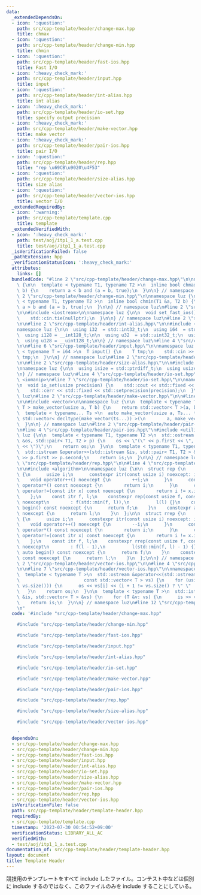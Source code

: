 ```yaml
---
data:
  _extendedDependsOn:
  - icon: ':question:'
    path: src/cpp-template/header/change-max.hpp
    title: chmax
  - icon: ':question:'
    path: src/cpp-template/header/change-min.hpp
    title: chmin
  - icon: ':question:'
    path: src/cpp-template/header/fast-ios.hpp
    title: Fast I/O
  - icon: ':heavy_check_mark:'
    path: src/cpp-template/header/input.hpp
    title: input
  - icon: ':question:'
    path: src/cpp-template/header/int-alias.hpp
    title: int alias
  - icon: ':heavy_check_mark:'
    path: src/cpp-template/header/io-set.hpp
    title: specify output precision
  - icon: ':heavy_check_mark:'
    path: src/cpp-template/header/make-vector.hpp
    title: make vector
  - icon: ':heavy_check_mark:'
    path: src/cpp-template/header/pair-ios.hpp
    title: pair I/O
  - icon: ':question:'
    path: src/cpp-template/header/rep.hpp
    title: "rep \u69CB\u9020\u4F53"
  - icon: ':question:'
    path: src/cpp-template/header/size-alias.hpp
    title: size alias
  - icon: ':question:'
    path: src/cpp-template/header/vector-ios.hpp
    title: vector I/O
  _extendedRequiredBy:
  - icon: ':warning:'
    path: src/cpp-template/template.cpp
    title: template
  _extendedVerifiedWith:
  - icon: ':heavy_check_mark:'
    path: test/aoj/itp1_1_a.test.cpp
    title: test/aoj/itp1_1_a.test.cpp
  _isVerificationFailed: false
  _pathExtension: hpp
  _verificationStatusIcon: ':heavy_check_mark:'
  attributes:
    links: []
  bundledCode: "#line 2 \"src/cpp-template/header/change-max.hpp\"\n\nnamespace luz\
    \ {\n\n  template < typename T1, typename T2 >\n  inline bool chmax(T1 &a, T2\
    \ b) {\n    return a < b and (a = b, true);\n  }\n\n} // namespace luz\n#line\
    \ 2 \"src/cpp-template/header/change-min.hpp\"\n\nnamespace luz {\n\n  template\
    \ < typename T1, typename T2 >\n  inline bool chmin(T1 &a, T2 b) {\n    return\
    \ a > b and (a = b, true);\n  }\n\n} // namespace luz\n#line 2 \"src/cpp-template/header/fast-ios.hpp\"\
    \n\n#include <iostream>\n\nnamespace luz {\n\n  void set_fast_ios() {\n    std::ios::sync_with_stdio(false);\n\
    \    std::cin.tie(nullptr);\n  }\n\n} // namespace luz\n#line 2 \"src/cpp-template/header/input.hpp\"\
    \n\n#line 2 \"src/cpp-template/header/int-alias.hpp\"\n\n#include <cstdint>\n\n\
    namespace luz {\n\n  using i32  = std::int32_t;\n  using i64  = std::int64_t;\n\
    \  using i128 = __int128_t;\n\n  using u32  = std::uint32_t;\n  using u64  = std::uint64_t;\n\
    \  using u128 = __uint128_t;\n\n} // namespace luz\n#line 4 \"src/cpp-template/header/input.hpp\"\
    \n\n#line 6 \"src/cpp-template/header/input.hpp\"\n\nnamespace luz {\n\n  template\
    \ < typename T = i64 >\n  T input() {\n    T tmp;\n    std::cin >> tmp;\n    return\
    \ tmp;\n  }\n\n} // namespace luz\n#line 2 \"src/cpp-template/header/io-set.hpp\"\
    \n\n#line 2 \"src/cpp-template/header/size-alias.hpp\"\n\n#include <cstddef>\n\
    \nnamespace luz {\n\n  using isize = std::ptrdiff_t;\n  using usize = std::size_t;\n\
    \n} // namespace luz\n#line 4 \"src/cpp-template/header/io-set.hpp\"\n\n#include\
    \ <iomanip>\n#line 7 \"src/cpp-template/header/io-set.hpp\"\n\nnamespace luz {\n\
    \n  void io_set(usize precision) {\n    std::cout << std::fixed << std::setprecision(precision);\n\
    \    std::cerr << std::fixed << std::setprecision(precision);\n  }\n\n} // namespace\
    \ luz\n#line 2 \"src/cpp-template/header/make-vector.hpp\"\n\n#line 4 \"src/cpp-template/header/make-vector.hpp\"\
    \n\n#include <vector>\n\nnamespace luz {\n\n  template < typename T >\n  std::vector<\
    \ T > make_vector(usize a, T b) {\n    return std::vector< T >(a, b);\n  }\n\n\
    \  template < typename... Ts >\n  auto make_vector(usize a, Ts... ts) {\n    return\
    \ std::vector< decltype(make_vector(ts...)) >(\n        a, make_vector(ts...));\n\
    \  }\n\n} // namespace luz\n#line 2 \"src/cpp-template/header/pair-ios.hpp\"\n\
    \n#line 4 \"src/cpp-template/header/pair-ios.hpp\"\n#include <utility>\n\nnamespace\
    \ luz {\n\n  template < typename T1, typename T2 >\n  std::ostream &operator<<(std::ostream\
    \ &os, std::pair< T1, T2 > p) {\n    os << \"(\" << p.first << \", \" << p.second\
    \ << \")\";\n    return os;\n  }\n\n  template < typename T1, typename T2 >\n\
    \  std::istream &operator>>(std::istream &is, std::pair< T1, T2 > &p) {\n    is\
    \ >> p.first >> p.second;\n    return is;\n  }\n\n} // namespace luz\n#line 2\
    \ \"src/cpp-template/header/rep.hpp\"\n\n#line 4 \"src/cpp-template/header/rep.hpp\"\
    \n\n#include <algorithm>\n\nnamespace luz {\n\n  struct rep {\n    struct itr\
    \ {\n      usize i;\n      constexpr itr(const usize i) noexcept: i(i) {}\n  \
    \    void operator++() noexcept {\n        ++i;\n      }\n      constexpr usize\
    \ operator*() const noexcept {\n        return i;\n      }\n      constexpr bool\
    \ operator!=(const itr x) const noexcept {\n        return i != x.i;\n      }\n\
    \    };\n    const itr f, l;\n    constexpr rep(const usize f, const usize l)\
    \ noexcept\n        : f(std::min(f, l)),\n          l(l) {}\n    constexpr auto\
    \ begin() const noexcept {\n      return f;\n    }\n    constexpr auto end() const\
    \ noexcept {\n      return l;\n    }\n  };\n\n  struct rrep {\n    struct itr\
    \ {\n      usize i;\n      constexpr itr(const usize i) noexcept: i(i) {}\n  \
    \    void operator++() noexcept {\n        --i;\n      }\n      constexpr usize\
    \ operator*() const noexcept {\n        return i;\n      }\n      constexpr bool\
    \ operator!=(const itr x) const noexcept {\n        return i != x.i;\n      }\n\
    \    };\n    const itr f, l;\n    constexpr rrep(const usize f, const usize l)\
    \ noexcept\n        : f(l - 1),\n          l(std::min(f, l) - 1) {}\n    constexpr\
    \ auto begin() const noexcept {\n      return f;\n    }\n    constexpr auto end()\
    \ const noexcept {\n      return l;\n    }\n  };\n\n} // namespace luz\n#line\
    \ 2 \"src/cpp-template/header/vector-ios.hpp\"\n\n#line 4 \"src/cpp-template/header/vector-ios.hpp\"\
    \n\n#line 7 \"src/cpp-template/header/vector-ios.hpp\"\n\nnamespace luz {\n\n\
    \  template < typename T >\n  std::ostream &operator<<(std::ostream &os,\n   \
    \                        const std::vector< T > vs) {\n    for (usize i: rep(0,\
    \ vs.size())) {\n      os << vs[i] << (i + 1 != vs.size() ? \" \" : \"\");\n \
    \   }\n    return os;\n  }\n\n  template < typename T >\n  std::istream &operator>>(std::istream\
    \ &is, std::vector< T > &vs) {\n    for (T &v: vs) {\n      is >> v;\n    }\n\
    \    return is;\n  }\n\n} // namespace luz\n#line 12 \"src/cpp-template/header/template-header.hpp\"\
    \n"
  code: '#include "src/cpp-template/header/change-max.hpp"

    #include "src/cpp-template/header/change-min.hpp"

    #include "src/cpp-template/header/fast-ios.hpp"

    #include "src/cpp-template/header/input.hpp"

    #include "src/cpp-template/header/int-alias.hpp"

    #include "src/cpp-template/header/io-set.hpp"

    #include "src/cpp-template/header/make-vector.hpp"

    #include "src/cpp-template/header/pair-ios.hpp"

    #include "src/cpp-template/header/rep.hpp"

    #include "src/cpp-template/header/size-alias.hpp"

    #include "src/cpp-template/header/vector-ios.hpp"

    '
  dependsOn:
  - src/cpp-template/header/change-max.hpp
  - src/cpp-template/header/change-min.hpp
  - src/cpp-template/header/fast-ios.hpp
  - src/cpp-template/header/input.hpp
  - src/cpp-template/header/int-alias.hpp
  - src/cpp-template/header/io-set.hpp
  - src/cpp-template/header/size-alias.hpp
  - src/cpp-template/header/make-vector.hpp
  - src/cpp-template/header/pair-ios.hpp
  - src/cpp-template/header/rep.hpp
  - src/cpp-template/header/vector-ios.hpp
  isVerificationFile: false
  path: src/cpp-template/header/template-header.hpp
  requiredBy:
  - src/cpp-template/template.cpp
  timestamp: '2023-07-30 00:54:52+09:00'
  verificationStatus: LIBRARY_ALL_AC
  verifiedWith:
  - test/aoj/itp1_1_a.test.cpp
documentation_of: src/cpp-template/header/template-header.hpp
layout: document
title: Template Header
---
```


競技用のテンプレートをすべて include したファイル。コンテスト中などは個別に include するのではなく、このファイルのみを include することにしている。
